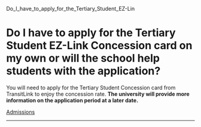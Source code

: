 Do_I_have_to_apply_for_the_Tertiary_Student_EZ-Lin



Do I have to apply for the Tertiary Student EZ-Link Concession card on my own or will the school help students with the application?
====================================================================================================================================

You will need to apply for the Tertiary Student Concession card from TransitLink to enjoy the concession rate. **The university will provide more information on the application period at a later date.**

[Admissions](https://www.sutd.edu.sg/tag/admissions/)

---

